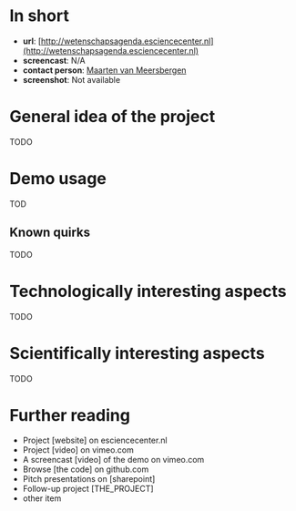# In short

- **url**: [http://wetenschapsagenda.esciencecenter.nl](http://wetenschapsagenda.esciencecenter.nl)
- **screencast**: N/A
- **contact person**: [Maarten van Meersbergen](https://www.esciencecenter.nl/profile/maarten-van-meersbergen-msc)
- **screenshot**: Not available


# General idea of the project

TODO

# Demo usage

TOD

## Known quirks

TODO

# Technologically interesting aspects

TODO

# Scientifically interesting aspects

TODO

# Further reading

- Project [website] on esciencecenter.nl
- Project [video] on vimeo.com
- A screencast [video] of the demo on vimeo.com
- Browse [the code] on github.com
- Pitch presentations on [sharepoint]
- Follow-up project [THE_PROJECT]
- other item






